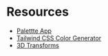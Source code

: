 # Resources

- [Palettte App](https://palettte.app/)
- [Tailwind CSS Color Generator](https://uicolors.app/create)
- [3D Transforms](https://polypane.app/css-3d-transform-examples/)
